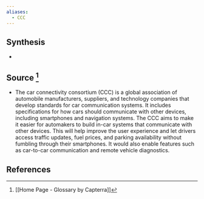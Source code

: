 ```yaml
---
aliases:
  - CCC
---
```

## Synthesis
- 
## Source [^1]
- The car connectivity consortium (CCC) is a global association of automobile manufacturers, suppliers, and technology companies that develop standards for car communication systems. It includes specifications for how cars should communicate with other devices, including smartphones and navigation systems. The CCC aims to make it easier for automakers to build in-car systems that communicate with other devices. This will help improve the user experience and let drivers access traffic updates, fuel prices, and parking availability without fumbling through their smartphones. It would also enable features such as car-to-car communication and remote vehicle diagnostics.
## References

[^1]: [[Home Page - Glossary by Capterra]]